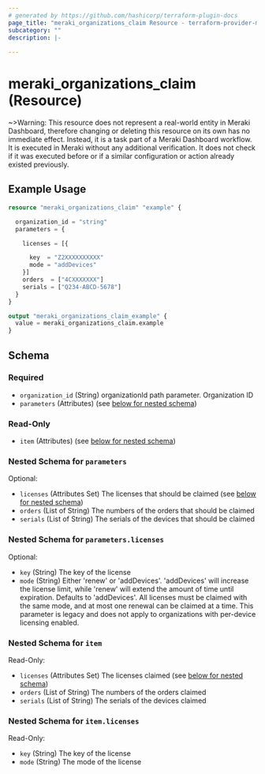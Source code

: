 ```yaml
---
# generated by https://github.com/hashicorp/terraform-plugin-docs
page_title: "meraki_organizations_claim Resource - terraform-provider-meraki"
subcategory: ""
description: |-
  
---
```


# meraki_organizations_claim (Resource)



~>Warning: This resource does not represent a real-world entity in Meraki Dashboard, therefore changing or deleting this resource on its own has no immediate effect. Instead, it is a task part of a Meraki Dashboard workflow. It is executed in Meraki without any additional verification. It does not check if it was executed before or if a similar configuration or action 
already existed previously.

## Example Usage

```terraform
resource "meraki_organizations_claim" "example" {

  organization_id = "string"
  parameters = {

    licenses = [{

      key  = "Z2XXXXXXXXXX"
      mode = "addDevices"
    }]
    orders  = ["4CXXXXXXX"]
    serials = ["Q234-ABCD-5678"]
  }
}

output "meraki_organizations_claim_example" {
  value = meraki_organizations_claim.example
}
```

<!-- schema generated by tfplugindocs -->
## Schema

### Required

- `organization_id` (String) organizationId path parameter. Organization ID
- `parameters` (Attributes) (see [below for nested schema](#nestedatt--parameters))

### Read-Only

- `item` (Attributes) (see [below for nested schema](#nestedatt--item))

<a id="nestedatt--parameters"></a>
### Nested Schema for `parameters`

Optional:

- `licenses` (Attributes Set) The licenses that should be claimed (see [below for nested schema](#nestedatt--parameters--licenses))
- `orders` (List of String) The numbers of the orders that should be claimed
- `serials` (List of String) The serials of the devices that should be claimed

<a id="nestedatt--parameters--licenses"></a>
### Nested Schema for `parameters.licenses`

Optional:

- `key` (String) The key of the license
- `mode` (String) Either 'renew' or 'addDevices'. 'addDevices' will increase the license limit, while 'renew' will extend the amount of time until expiration. Defaults to 'addDevices'. All licenses must be claimed with the same mode, and at most one renewal can be claimed at a time. This parameter is legacy and does not apply to organizations with per-device licensing enabled.



<a id="nestedatt--item"></a>
### Nested Schema for `item`

Read-Only:

- `licenses` (Attributes Set) The licenses claimed (see [below for nested schema](#nestedatt--item--licenses))
- `orders` (List of String) The numbers of the orders claimed
- `serials` (List of String) The serials of the devices claimed

<a id="nestedatt--item--licenses"></a>
### Nested Schema for `item.licenses`

Read-Only:

- `key` (String) The key of the license
- `mode` (String) The mode of the license
